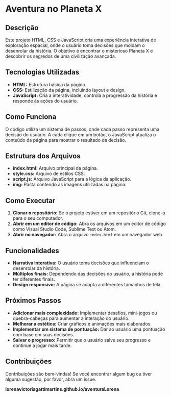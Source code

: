 # Aventura no Planeta X

## Descrição
Este projeto HTML, CSS e JavaScript cria uma experiência interativa de exploração espacial, onde o usuário toma decisões que moldam o desenrolar da história. O objetivo é encontrar o misterioso Planeta X e descobrir os segredos de uma civilização avançada.

## Tecnologias Utilizadas
* **HTML:** Estrutura básica da página.
* **CSS:** Estilização da página, incluindo layout e design.
* **JavaScript:** Cria a interatividade, controla a progressão da história e responde às ações do usuário.

## Como Funciona
O código utiliza um sistema de passos, onde cada passo representa uma decisão do usuário. A cada clique em um botão, o JavaScript atualiza o conteúdo da página para mostrar o resultado da decisão.

## Estrutura dos Arquivos
* **index.html:** Arquivo principal da página.
* **style.css:** Arquivo de estilos CSS.
* **script.js:** Arquivo JavaScript para a lógica da aplicação.
* **img:** Pasta contendo as imagens utilizadas na página.

## Como Executar
1. **Clonar o repositório:** Se o projeto estiver em um repositório Git, clone-o para o seu computador.
2. **Abrir em um editor de código:** Abra os arquivos em um editor de código como Visual Studio Code, Sublime Text ou Atom.
3. **Abrir no navegador:** Abra o arquivo `index.html` em um navegador web.

## Funcionalidades
* **Narrativa interativa:** O usuário toma decisões que influenciam o desenrolar da história.
* **Múltiplos finais:** Dependendo das decisões do usuário, a história pode ter diferentes finais.
* **Design responsivo:** A página se adapta a diferentes tamanhos de tela.

## Próximos Passos
* **Adicionar mais complexidade:** Implementar desafios, mini-jogos ou quebra-cabeças para aumentar a interação do usuário.
* **Melhorar a estética:** Criar gráficos e animações mais elaborados.
* **Implementar um sistema de pontuação:** Dar ao usuário uma pontuação com base em suas decisões.
* **Salvar o progresso:** Permitir que o usuário salve seu progresso e continue a jogar mais tarde.

## Contribuições
Contribuições são bem-vindas! Se você encontrar algum bug ou tiver alguma sugestão, por favor, abra um issue.

**lorenavictoriagattimartins.github.io/aventuraLorena**

